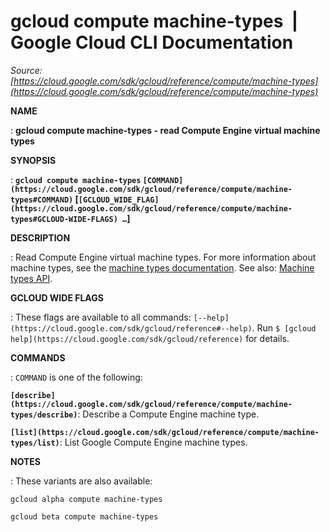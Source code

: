 # gcloud compute machine-types  |  Google Cloud CLI Documentation

*Source: [https://cloud.google.com/sdk/gcloud/reference/compute/machine-types](https://cloud.google.com/sdk/gcloud/reference/compute/machine-types)*

**NAME**

: **gcloud compute machine-types - read Compute Engine virtual machine types**

**SYNOPSIS**

: **`gcloud compute machine-types` `[COMMAND](https://cloud.google.com/sdk/gcloud/reference/compute/machine-types#COMMAND)` [`[GCLOUD_WIDE_FLAG](https://cloud.google.com/sdk/gcloud/reference/compute/machine-types#GCLOUD-WIDE-FLAGS) …`]**

**DESCRIPTION**

: Read Compute Engine virtual machine types.
For more information about machine types, see the [machine types
documentation](https://cloud.google.com/compute/docs/machine-types).
See also: [Machine
types API](https://cloud.google.com/compute/docs/reference/rest/v1/machineTypes).

**GCLOUD WIDE FLAGS**

: These flags are available to all commands: `[--help](https://cloud.google.com/sdk/gcloud/reference#--help)`.
Run `$ [gcloud help](https://cloud.google.com/sdk/gcloud/reference)` for details.

**COMMANDS**

: ``COMMAND`` is one of the following:

**`[describe](https://cloud.google.com/sdk/gcloud/reference/compute/machine-types/describe)`**:
Describe a Compute Engine machine type.

**`[list](https://cloud.google.com/sdk/gcloud/reference/compute/machine-types/list)`**:
List Google Compute Engine machine types.

**NOTES**

: These variants are also available:

```
gcloud alpha compute machine-types
```

```
gcloud beta compute machine-types
```